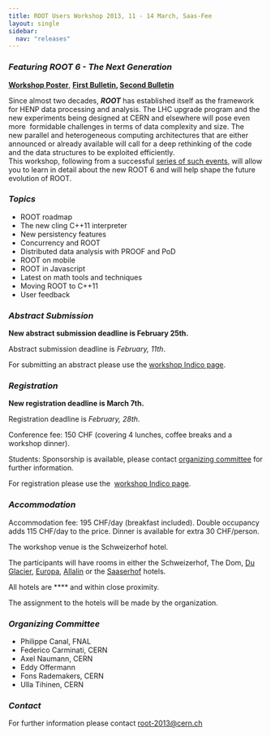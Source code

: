 ```yaml
---
title: ROOT Users Workshop 2013, 11 - 14 March, Saas-Fee
layout: single
sidebar:
  nav: "releases"
---
```


<div class="content">
<h3><em>Featuring ROOT 6 - The Next Generation</em></h3>

<p><b><a href="https://root.cern/d/sites/d35c7d8c.web.cern.ch/files/ROOT2013-Workshop-Poster.pdf" target="_blank">Workshop Poster</a></b>, <b><a href="https://root.cern/d/sites/d35c7d8c.web.cern.ch/files/ROOT-Workshop-2013_4.pdf" target="_blank">First Bulletin</a>, <b><a href="https://root.cern/d/sites/d35c7d8c.web.cern.ch/files/ROOT2013-Bulletin2-12-02-2013-3_1.pdf" target="_blank">Second Bulletin</a></b></b></p>

<p>Since almost two decades, <em><strong>ROOT</strong></em> has established itself as the&nbsp;framework for HENP data processing and analysis. The LHC&nbsp;upgrade program and the new experiments being designed at&nbsp;CERN and elsewhere will pose even more &nbsp;formidable&nbsp;challenges in terms of data complexity and size. The new&nbsp;parallel and heterogeneous computing architectures that are&nbsp;either announced or already available will call for a deep&nbsp;rethinking of the code and the data structures to be exploited efficiently.<br />
This workshop, following from a successful <a href="{{'/blog/workshops' | relative_url}}" target="_blank">series of such events</a>, will allow you to learn in detail about the new ROOT 6 and will help shape the future evolution of ROOT.</p>

<h3><em>Topics</em></h3>

<ul>
   <li>ROOT roadmap</li>
   <li>The new cling C++11 interpreter</li>
   <li>New persistency features</li>
   <li>Concurrency and ROOT</li>
   <li>Distributed data analysis with PROOF and PoD</li>
   <li>ROOT on mobile</li>
   <li>ROOT in Javascript</li>
   <li>Latest on math tools and techniques</li>
   <li>Moving ROOT to C++11</li>
   <li>User feedback</li>
</ul>

<h3><em>Abstract Submission</em></h3>

<p><strong>New abstract submission deadline is February 25th.</strong></p>

<p>Abstract submission deadline is <em>February, 11th</em>.</p>

<p>For submitting an abstract please use the <a href="https://indico.cern.ch/conferenceDisplay.py?confId=217511" target="_blank">workshop Indico page</a>.</p>

<h3><em>Registration</em></h3>

<p><strong>New registration deadline is March 7th.</strong></p>

<p>Registration deadline is <em>February, 28th</em>.</p>

<p>Conference fee: 150 CHF (covering 4 lunches, coffee breaks and a workshop dinner).</p>

<p>Students: Sponsorship is available, please contact <a href="mailto:root-2013@cern.ch" target="_blank">organizing committee</a> for further information.</p>

<p>For registration please use the&nbsp;&nbsp;<a href="https://indico.cern.ch/conferenceDisplay.py?confId=217511" target="_blank">workshop Indico page</a>.</p>

<h3><em>Accommodation</em></h3>

<p>Accommodation fee: 195 CHF/day&nbsp;(breakfast included). Double occupancy adds 115 CHF/day to the price. Dinner is available for extra 30 CHF/person.</p>

<p>The workshop venue is the Schweizerhof hotel.</p>

<p>The participants will have rooms in either the Schweizerhof, The Dom, <a href="https://www.duglacier.ch" target="_blank">Du Glacier</a>, <a href="https://www.europa-saasfee.ch/en" target="_blank">Europa</a>, <a href="https://www.allalin.ch" target="_blank">Allalin</a> or the <a href="https://www.saaserhof.ch" target="_blank">Saaserhof</a> hotels.</p>

<p>All hotels are **** and within close proximity.</p>

<p>The assignment to the hotels will be made by the organization.</p>

<h3><em>Organizing Committee</em></h3>

<ul>
   <li>Philippe Canal, FNAL</li>
   <li>Federico Carminati, CERN</li>
   <li>Axel Naumann, CERN</li>
   <li>Eddy Offermann</li>
   <li>Fons Rademakers, CERN</li>
   <li>Ulla Tihinen, CERN</li>
</ul>

<h3><em>Contact</em></h3>

<p>For further information please contact <a href="mailto:root-2013@cern.ch" target="_blank">root-2013@cern.ch</a></p>
</div>
